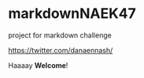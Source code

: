 # markdownNAEK47
project for markdown challenge

<https://twitter.com/danaennash/>

Haaaay **Welcome**!
